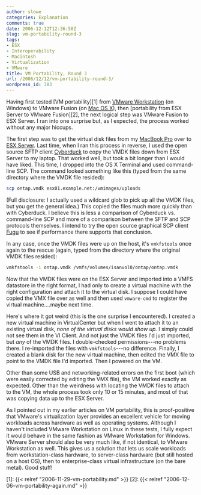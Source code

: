 ```yaml
---
author: slowe
categories: Explanation
comments: true
date: 2006-12-12T12:36:58Z
slug: vm-portability-round-3
tags:
- ESX
- Interoperability
- Macintosh
- Virtualization
- VMware
title: VM Portability, Round 3
url: /2006/12/12/vm-portability-round-3/
wordpress_id: 383
---
```


Having first tested [VM portability][1] from [VMware Workstation](http://www.vmware.com/products/ws/) (on Windows) to VMware Fusion (on [Mac OS X](http://www.apple.com/macosx/)), then [portability from ESX Server to VMware Fusion][2], the next logical step was VMware Fusion to ESX Server. I ran into one surprise but, as I expected, the process worked without any major hiccups.

The first step was to get the virtual disk files from my [MacBook Pro](http://www.apple.com/macbookpro/) over to [ESX Server](http://www.vmware.com/products/vi/esx/). Last time, when I ran this process in reverse, I used the open source SFTP client [Cyberduck](http://cyberduck.ch/) to copy the VMDK files down from ESX Server to my laptop. That worked well, but took a bit longer than I would have liked. This time, I dropped into the OS X Terminal and used command-line SCP. The command looked something like this (typed from the same directory where the VMDK file resided):

```bash
scp ontap.vmdk esx01.example.net:/vmimages/uploads
```

(Full disclosure: I actually used a wildcard glob to pick up all the VMDK files, but you get the general idea.) This copied the files much more quickly than with Cyberduck. I believe this is less a comparison of Cyberduck vs. command-line SCP and more of a comparison between the SFTP and SCP protocols themselves. I intend to try the open source graphical SCP client [Fugu](http://rsug.itd.umich.edu/software/fugu/) to see if performance there supports that conclusion.

In any case, once the VMDK files were up on the host, it's `vmkfstools` once again to the rescue (again, typed from the directory where the original VMDK files resided):

```bash
vmkfstools -i ontap.vmdk /vmfs/volumes/isanvol0/ontap/ontap.vmdk
```

Now that the VMDK files were on the ESX Server and imported into a VMFS datastore in the right format, I had only to create a virtual machine with the right configuration and attach it to the virtual disk. I suppose I could have copied the VMX file over as well and then used `vmware-cmd` to register the virtual machine....maybe next time.

Here's where it got weird (this is the one surprise I encountered). I created a new virtual machine in VirtualCenter but when I went to attach it to an existing virtual disk, _none of the virtual disks would show up._ I simply could not see them in the VI Client. And not just the VMDK files I'd just imported, but _any_ of the VMDK files. I double-checked permissions---no problems there. I re-imported the files with `vmkfstools`---no difference. Finally, I created a blank disk for the new virtual machine, then edited the VMX file to point to the VMDK file I'd imported. Then I powered on the VM.

Other than some USB and networking-related errors on the first boot (which were easily corrected by editing the VMX file), the VM worked exactly as expected. Other than the weirdness with locating the VMDK files to attach to the VM, the whole process took only 10 or 15 minutes, and most of that was copying data up to the ESX Server.

As I pointed out in my earlier articles on VM portability, this is proof-positive that VMware's virtualization layer provides an excellent vehicle for moving workloads across hardware as well as operating systems. Although I haven't included VMware Workstation on Linux in these tests, I fully expect it would behave in the same fashion as VMware Workstation for Windows. VMware Server should also be very much like, if not identical, to VMware Workstation as well. This gives us a solution that lets us scale workloads from workstation-class hardware, to server-class hardware (but still hosted on a host OS), then to enterprise-class virtual infrastructure (on the bare metal). Good stuff!

[1]: {{< relref "2006-11-29-vm-portability.md" >}}
[2]: {{< relref "2006-12-06-vm-portability-again.md" >}}
